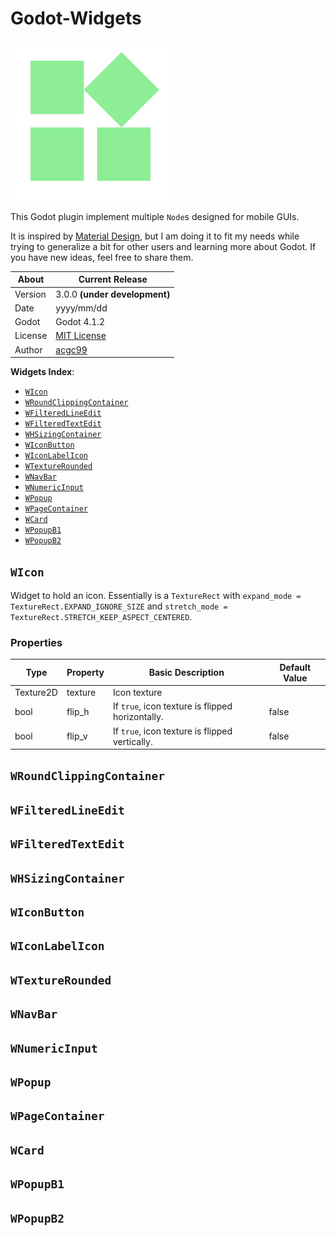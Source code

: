 # Godot-Widgets

![](https://github.com/acgc99/Godot-Widgets/blob/main/assets/widgets.png?raw=true)

This Godot plugin implement multiple `Node`s designed for mobile GUIs.

It is inspired by [Material Design](https://m3.material.io/), but I am doing it to fit my needs while trying to generalize a bit for other users and learning more about Godot. If you have new ideas, feel free to share them.

| About      | Current Release                     |
|------------|-------------------------------------|
| Version    | 3.0.0 **(under development)**       |
| Date       | yyyy/mm/dd                          |
| Godot      | Godot 4.1.2                         |
| License    | [MIT License](../../LICENSE.md)     |
| Author     | [acgc99](https://github.com/acgc99) |

**Widgets Index**:
- [`WIcon`](#w_icon)
- [`WRoundClippingContainer`](#w_round_clipping_container)
- [`WFilteredLineEdit`](#w_filtered_line_edit)
- [`WFilteredTextEdit`](#w_filtered_text_edit)
- [`WHSizingContainer`](#w_h_sizing_container)
- [`WIconButton`](#w_icon_button)
- [`WIconLabelIcon`](#w_icon_label_icon)
- [`WTextureRounded`](#w_texture_rounded)
- [`WNavBar`](#w_nav_bar)
- [`WNumericInput`](#w_numeric_input)
- [`WPopup`](#w_popup_b1)
- [`WPageContainer`](#w_page_container)
- [`WCard`](#w_card)
- [`WPopupB1`](#w_popup_b1)
- [`WPopupB2`](#w_popup_b2)

## `WIcon` <a name="w_icon"></a>

Widget to hold an icon. Essentially is a `TextureRect` with `expand_mode = TextureRect.EXPAND_IGNORE_SIZE` and
`stretch_mode = TextureRect.STRETCH_KEEP_ASPECT_CENTERED`.

### Properties

| Type      | Property | Basic Description                                | Default Value |
|-----------|----------|--------------------------------------------------|---------------|
| Texture2D | texture  | Icon texture                                     |               |
| bool      | flip_h   | If `true`, icon texture is flipped horizontally. | false         |
| bool      | flip_v   | If `true`, icon texture is flipped vertically.   | false         |

## `WRoundClippingContainer` <a name="w_round_clipping_container"></a>

## `WFilteredLineEdit` <a name="w_filtered_line_edit"></a>

## `WFilteredTextEdit` <a name="w_filtered_text_edit"></a>

## `WHSizingContainer` <a name="w_h_sizing_container"></a>

## `WIconButton` <a name="w_icon_button"></a>

## `WIconLabelIcon` <a name="w_icon_label_icon"></a>

## `WTextureRounded` <a name="w_texture_rounded"></a>

## `WNavBar` <a name="w_nav_bar"></a>

## `WNumericInput` <a name="w_numeric_input"></a>

## `WPopup` <a name="w_popup"></a>

## `WPageContainer` <a name="w_page_container"></a>

## `WCard` <a name="w_card"></a>

## `WPopupB1` <a name="w_popup_b1"></a>

## `WPopupB2` <a name="w_popup_b2"></a>
